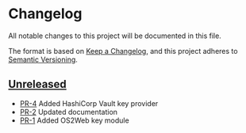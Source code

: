 # Changelog

All notable changes to this project will be documented in this file.

The format is based on [Keep a Changelog](https://keepachangelog.com/en/1.1.0/),
and this project adheres to [Semantic Versioning](https://semver.org/spec/v2.0.0.html).

## [Unreleased]

* [PR-4](https://github.com/OS2web/os2web_key/pull/4)
  Added HashiCorp Vault key provider
* [PR-2](https://github.com/OS2web/os2web_key/pull/2)
  Updated documentation
* [PR-1](https://github.com/OS2web/os2web_key/pull/1)
  Added OS2Web key module

[Unreleased]: https://github.com/rimi-itk/os2web_key
